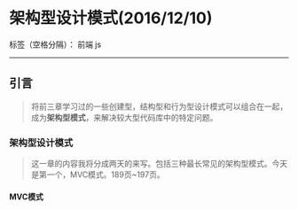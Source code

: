 ﻿# 架构型设计模式(2016/12/10)

标签（空格分隔）： 前端 js

---

## **引言**
> 将前三章学习过的一些创建型，结构型和行为型设计模式可以组合在一起，成为**架构型模式**，来解决较大型代码库中的特定问题。

### **架构型设计模式**
> 这一章的内容我将分成两天的来写。包括三种最长常见的架构型模式。今天是第一个，MVC模式。189页~197页。

#### **MVC模式**




